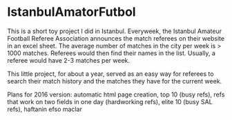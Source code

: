 # IstanbulAmatorFutbol

This is a short toy project I did in Istanbul. Everyweek, the Istanbul Amateur Football Referee Association announces the match referees on their website in an excel sheet. The average number of matches in the city per week is > 1000 matches. Referees would then find their names in the list. Usually, a referee would have 2-3 matches per week.

This little project, for about a year, served as an easy way for referees to search their match history and the matches they have for the current week.

Plans for 2016 version: automatic html page creation, top 10 (busy refs), refs that work on two fields in one day (hardworking refs), elite 10 (busy SAL refs), haftanin efso maclar

